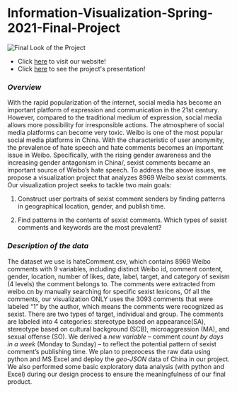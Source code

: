 # Information-Visualization-Spring-2021-Final-Project

![Final Look of the Project](https://github.com/ian-Liaozy/Information-Visualization-Spring-2021-Final-Project/blob/da477b9315da62e73baffe61ee95f825f99da7da/Screen%20Shot%202021-05-25%20at%205.46.43%20PM.png)

* Click [here](https://ruixi-zhang.github.io/Information-Visualization-Spring-2021-Final-Project/) to visit our website!
* Click [here](https://docs.google.com/presentation/d/1Q_JxkJXG_1RIvNT8WEpvI7sMdg-jkijkDlptKd4CkVc/edit?usp=sharing) to see the project's presentation!

### _Overview_
With the rapid popularization of the internet, social media has become an important platform of expression and communication in the 21st century. However, compared to the traditional medium of expression, social media allows more possibility for irresponsible actions. The atmosphere of social media platforms can become very toxic. Weibo is one of the most popular social media platforms in China. With the characteristic of user anonymity, the prevalence of hate speech and hate comments becomes an important issue in Weibo. Specifically, with the rising gender awareness and the increasing gender antagonism in China/, sexist comments became an important source of Weibo’s hate speech. To address the above issues, we propose a visualization project that analyzes 8969 Weibo sexist comments. 
Our visualization project seeks to tackle two main goals: 
1. Construct user portraits of sexist comment senders by finding patterns in geographical location, gender, and publish time. 

2. Find patterns in the contents of sexist comments. Which types of sexist comments and keywords are the most prevalent? 

### _Description of the data_

The dataset we use is hateComment.csv, which contains 8969 Weibo comments with 9 variables, including distinct Weibo id, comment content, gender, location, number of likes, date, label, target, and category of sexism (4 levels) the comment belongs to. The comments were extracted from weibo.cn by manually searching for specific sexist lexicons, Of all the comments, our visualization ONLY uses the 3093 comments that were labeled “1” by the author, which means the comments were recognized as sexist. There are two types of target, individual and group. The comments are labeled into 4 categories: stereotype based on appearance(SA), stereotype based on cultural background (SCB), microaggression (MA), and sexual offense (SO).
We derived a *new variable* – comment *count by days in a week* (Monday to Sunday) – to reflect the potential pattern of sexist comment’s publishing time. 
We plan to preprocess the raw data using python and MS Excel and deploy the *geo-JSON* data of China in our project. We also performed some basic exploratory data analysis (with python and Excel) during our design process to ensure the meaningfulness of our final product. 

